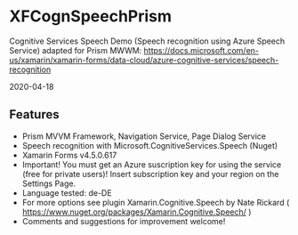 # XFCognSpeechPrism
 Cognitive Services Speech Demo (Speech recognition using Azure Speech Service) adapted for Prism MWWM:
 https://docs.microsoft.com/en-us/xamarin/xamarin-forms/data-cloud/azure-cognitive-services/speech-recognition
 
 2020-04-18
 
 ## Features
 * Prism MVVM Framework, Navigation Service, Page Dialog Service
 * Speech recognition with Microsoft.CognitiveServices.Speech (Nuget)
 * Xamarin Forms v4.5.0.617
 * Important! You must get an Azure suscription key for using the service (free for private users)! Insert subscription key and your region on the Settings Page.
 * Language tested: de-DE
 * For more options see plugin Xamarin.Cognitive.Speech by Nate Rickard ( https://www.nuget.org/packages/Xamarin.Cognitive.Speech/ )
 * Comments and suggestions for improvement welcome!

 
